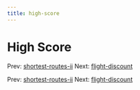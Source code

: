 ```yaml
---
title: high-score
---
```




# High Score

Prev:
[shortest-routes-ii](shortest-routes-ii.md)
Next: [flight-discount](flight-discount.md)

Prev:
[shortest-routes-ii](shortest-routes-ii.md)
Next: [flight-discount](flight-discount.md)
